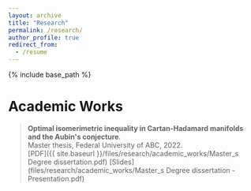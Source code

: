 ```yaml
---
layout: archive
title: "Research"
permalink: /research/
author_profile: true
redirect_from:
  - /resume
---
```


{% include base_path %}

# Academic Works

> **Optimal isomerimetric inequality in Cartan-Hadamard manifolds and the Aubin's conjecture**.<br>
Master thesis, Federal University of ABC, 2022.<br>
[PDF]({{ site.baseurl }}/files/research/academic_works/Master_s Degree dissertation.pdf) [Slides](files/research/academic_works/Master_s Degree dissertation - Presentation.pdf)

